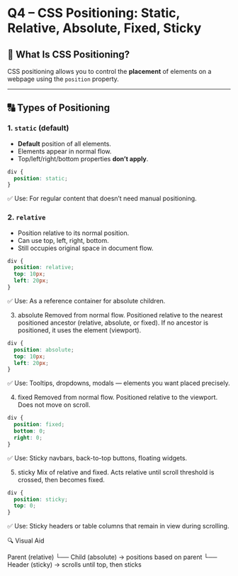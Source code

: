 # Q4 – CSS Positioning: Static, Relative, Absolute, Fixed, Sticky

## 🎯 What Is CSS Positioning?

CSS positioning allows you to control the **placement** of elements on a webpage using the `position` property.

---

## 🔠 Types of Positioning

### 1. `static` (default)

- **Default** position of all elements.
- Elements appear in normal flow.
- Top/left/right/bottom properties **don’t apply**.

```css
div {
  position: static;
}
```

✅ Use: For regular content that doesn’t need manual positioning.

### 2. `relative`

- Position relative to its normal position.
- Can use top, left, right, bottom.
- Still occupies original space in document flow.

```css
div {
  position: relative;
  top: 10px;
  left: 20px;
}
```

✅ Use: As a reference container for absolute children.

3. absolute
   Removed from normal flow.
   Positioned relative to the nearest positioned ancestor (relative, absolute, or fixed).
   If no ancestor is positioned, it uses the <html> element (viewport).

```css
div {
  position: absolute;
  top: 10px;
  left: 20px;
}
```

✅ Use: Tooltips, dropdowns, modals — elements you want placed precisely.

4. fixed
   Removed from normal flow.
   Positioned relative to the viewport.
   Does not move on scroll.

```css
div {
  position: fixed;
  bottom: 0;
  right: 0;
}
```

✅ Use: Sticky navbars, back-to-top buttons, floating widgets.

5. sticky
   Mix of relative and fixed.
   Acts relative until scroll threshold is crossed, then becomes fixed.

```css
div {
  position: sticky;
  top: 0;
}
```

✅ Use: Sticky headers or table columns that remain in view during scrolling.

🔍 Visual Aid

Parent (relative)
└── Child (absolute) → positions based on parent
└── Header (sticky) → scrolls until top, then sticks
